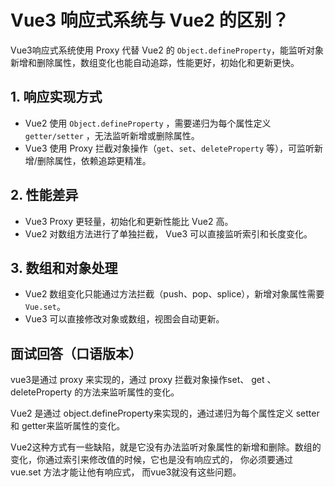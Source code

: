 # Vue3 响应式系统与 Vue2 的区别？

Vue3响应式系统使用 Proxy 代替 Vue2 的 `Object.defineProperty`，能监听对象新增和删除属性，数组变化也能自动追踪，性能更好，初始化和更新更快。



## 1. 响应实现方式

* Vue2 使用 `Object.defineProperty` ，需要递归为每个属性定义 `getter/setter` ，无法监听新增或删除属性。
* Vue3 使用 Proxy 拦截对象操作（`get`、`set`、`deleteProperty` 等），可监听新增/删除属性，依赖追踪更精准。

## 2. 性能差异

* Vue3 Proxy 更轻量，初始化和更新性能比 Vue2 高。
* Vue2 对数组方法进行了单独拦截， Vue3 可以直接监听索引和长度变化。

## 3. 数组和对象处理

* Vue2 数组变化只能通过方法拦截（push、pop、splice），新增对象属性需要 `Vue.set`。
* Vue3 可以直接修改对象或数组，视图会自动更新。



## 面试回答（口语版本）

vue3是通过 proxy 来实现的，通过 proxy 拦截对象操作set、 get 、deleteProperty 的方法来监听属性的变化。 

Vue2 是通过 object.defineProperty来实现的，通过递归为每个属性定义 setter 和 getter来监听属性的变化。

Vue2这种方式有一些缺陷，就是它没有办法监听对象属性的新增和删除。数组的变化，你通过索引来修改值的时候，它也是没有响应式的， 你必须要通过 vue.set 方法才能让他有响应式， 而vue3就没有这些问题。


